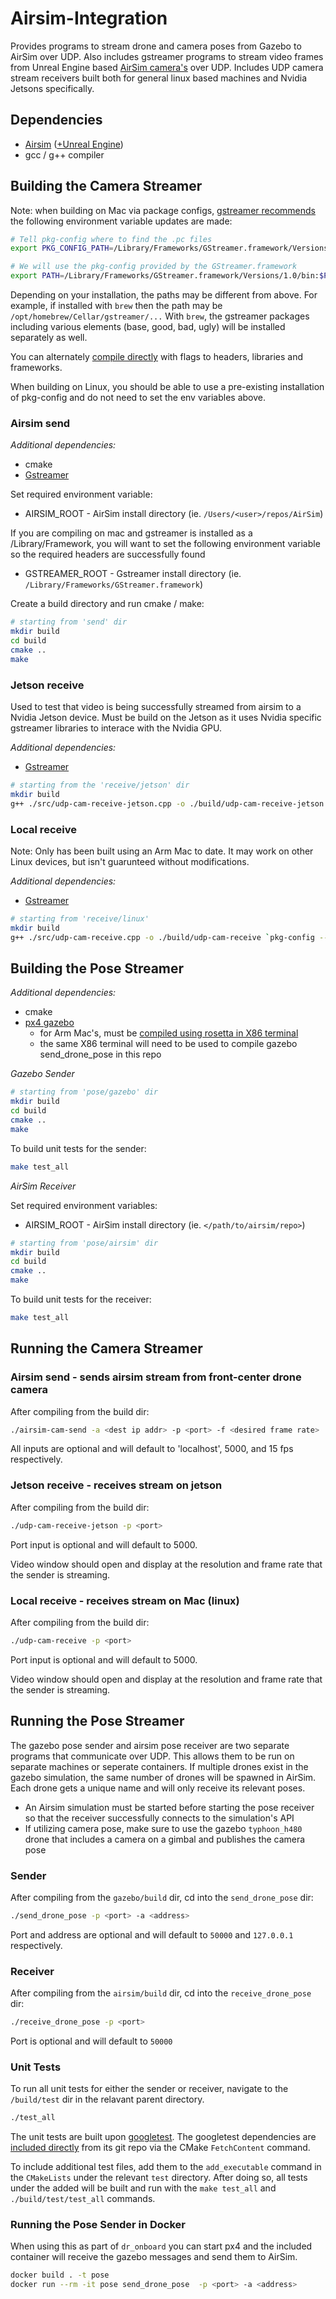 # Airsim-Integration
Provides programs to stream drone and camera poses from Gazebo to AirSim over UDP. Also includes gstreamer programs to stream video frames from Unreal Engine based [AirSim camera's](https://microsoft.github.io/AirSim/image_apis/) over UDP. Includes UDP camera stream receivers built both for general linux based machines and Nvidia Jetsons specifically. 

## Dependencies
- [Airsim](https://microsoft.github.io/AirSim/) ([+Unreal Engine](https://www.unrealengine.com/en-US/download))
- gcc / g++ compiler

## Building the Camera Streamer
Note: when building on Mac via package configs, [gstreamer recommends](https://gstreamer.freedesktop.org/documentation/installing/on-mac-osx.html#manual-compilation-with-pkgconfig) the following environment variable updates are made:
```bash
# Tell pkg-config where to find the .pc files
export PKG_CONFIG_PATH=/Library/Frameworks/GStreamer.framework/Versions/1.0/lib/pkgconfig

# We will use the pkg-config provided by the GStreamer.framework
export PATH=/Library/Frameworks/GStreamer.framework/Versions/1.0/bin:$PATH
```
Depending on your installation, the paths may be different from above. For example, if installed with `brew` then the path may be `/opt/homebrew/Cellar/gstreamer/...` With `brew`, the gstreamer packages including various elements (base, good, bad, ugly) will be installed separately as well.

You can alternately [compile directly](https://gstreamer.freedesktop.org/documentation/installing/on-mac-osx.html#manual-compilation) with flags to headers, libraries and frameworks.

When building on Linux, you should be able to use a pre-existing installation of pkg-config and do not need to set the env variables above.

### Airsim send
_Additional dependencies:_
- cmake
- [Gstreamer](https://gstreamer.freedesktop.org/documentation/installing/index.html?gi-language=c)

Set required environment variable:
- AIRSIM_ROOT - AirSim install directory (ie. `/Users/<user>/repos/AirSim`)

If you are compiling on mac and gstreamer is installed as a /Library/Framework, you will want to set the following environment variable so the required headers are successfully found
- GSTREAMER_ROOT - Gstreamer install directory (ie. `/Library/Frameworks/GStreamer.framework`)

Create a build directory and run cmake / make:
```bash
# starting from 'send' dir
mkdir build
cd build
cmake ..
make
```

### Jetson receive
Used to test that video is being successfully streamed from airsim to a Nvidia Jetson device. Must be build on the Jetson as it uses Nvidia specific gstreamer libraries to interace with the Nvidia GPU.

_Additional dependencies:_
- [Gstreamer](https://gstreamer.freedesktop.org/documentation/installing/index.html?gi-language=c)

```bash
# starting from the 'receive/jetson' dir
mkdir build
g++ ./src/udp-cam-receive-jetson.cpp -o ./build/udp-cam-receive-jetson `pkg-config --cflags --libs gstreamer-1.0`
```

### Local receive
Note: Only has been built using an Arm Mac to date. It may work on other Linux devices, but isn't guarunteed without modifications.

_Additional dependencies:_
- [Gstreamer](https://gstreamer.freedesktop.org/documentation/installing/index.html?gi-language=c)

```bash
# starting from 'receive/linux'
mkdir build
g++ ./src/udp-cam-receive.cpp -o ./build/udp-cam-receive `pkg-config --cflags --libs gstreamer-1.0`
```

## Building the Pose Streamer
_Additional dependencies:_
- cmake
- [px4 gazebo](https://docs.px4.io/main/en/simulation/gazebo.html)
    - for Arm Mac's, must be [compiled using rosetta in X86 terminal](https://docs.px4.io/main/en/dev_setup/dev_env_mac.html#macos-development-environment)
    - the same X86 terminal will need to be used to compile gazebo send_drone_pose in this repo

_Gazebo Sender_
```bash
# starting from 'pose/gazebo' dir
mkdir build
cd build
cmake ..
make
```

To build unit tests for the sender:
```bash
make test_all
```

_AirSim Receiver_

Set required environment variables:
- AIRSIM_ROOT - AirSim install directory (ie. `</path/to/airsim/repo>`)

```bash
# starting from 'pose/airsim' dir
mkdir build
cd build
cmake ..
make
```

To build unit tests for the receiver:
```bash
make test_all
```


## Running the Camera Streamer
### Airsim send - sends airsim stream from front-center drone camera
After compiling from the build dir:
```bash
./airsim-cam-send -a <dest ip addr> -p <port> -f <desired frame rate>
```

All inputs are optional and will default to 'localhost', 5000, and 15 fps respectively. 

### Jetson receive - receives stream on jetson
After compiling from the build dir:
```bash
./udp-cam-receive-jetson -p <port>
```

Port input is optional and will default to 5000.

Video window should open and display at the resolution and frame rate that the sender is streaming.

### Local receive - receives stream on Mac (linux)
After compiling from the build dir:
```bash
./udp-cam-receive -p <port>
```

Port input is optional and will default to 5000.

Video window should open and display at the resolution and frame rate that the sender is streaming.

## Running the Pose Streamer
The gazebo pose sender and airsim pose receiver are two separate programs that communicate over UDP. This allows them to be run on separate machines or seperate containers. If multiple drones exist in the gazebo simulation, the same number of drones will be spawned in AirSim. Each drone gets a unique name and will only receive its relevant poses. 

- An Airsim simulation must be started before starting the pose receiver so that the receiver successfully connects to the simulation's API
- If utilizing camera pose, make sure to use the gazebo `typhoon_h480` drone that includes a camera on a gimbal and publishes the camera pose

### Sender
After compiling from the `gazebo/build` dir, cd into the `send_drone_pose` dir:
```bash
./send_drone_pose -p <port> -a <address>
```

Port and address are optional and will default to `50000` and `127.0.0.1` respectively.

### Receiver
After compiling from the `airsim/build` dir, cd into the `receive_drone_pose` dir:
```bash
./receive_drone_pose -p <port>
```

Port is optional and will default to `50000`

<!-- TODO - REIMPLEMENT IN FUTURE PR (GH Issue #24)
The optional `-c` flag indicates that the Airsim drone pose should be set to the gazebo typhoon_h480 gimbal camera pose. This will pose the Airsim drone in line with the camera pose in gazebo. Doing so essentially treats the Airsim drone as the gimbal camera.

The optional `-r` flag will artificially override and remove any gimbal camera roll.

No flag will set the Airsim drone pose to the gazebo drone's pose. -->

### Unit Tests
To run all unit tests for either the sender or receiver, navigate to the `/build/test` dir in the relavant parent directory. 

```bash
./test_all
```

The unit tests are built upon [googletest](https://google.github.io/googletest/). The googletest dependencies are [included directly](https://google.github.io/googletest/quickstart-cmake.html#set-up-a-project) from its git repo via the CMake `FetchContent` command. 

To include additional test files, add them to the `add_executable` command in the `CMakeLists` under the relevant `test` directory. After doing so, all tests under the added will be built and run with the `make test_all` and `./build/test/test_all` commands.  

### Running the Pose Sender in Docker

When using this as part of `dr_onboard` you can start px4 and the included container will
receive the gazebo messages and send them to AirSim.

```bash
docker build . -t pose
docker run --rm -it pose send_drone_pose  -p <port> -a <address>
```

